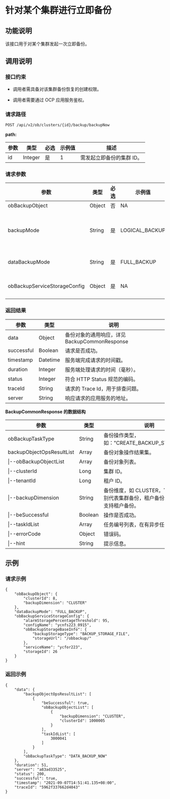 针对某个集群进行立即备份 
=================================



功能说明 
-------------------------

该接口用于对某个集群发起一次立即备份。

调用说明 
-------------------------

### 接口约束 

* 调用者需具备对该集群备份恢复的创建权限。

  

* 调用者需要通过 OCP 应用服务鉴权。

  




### 请求路径 

`POST /api/v2/ob/clusters/{id}/backup/backupNow`

**path:** 


| 参数 |   类型    | 必选 | 示例值 |       描述       |
|----|---------|----|-----|----------------|
| id | Integer | 是  | 1   | 需发起立即备份的集群 ID。 |



### 请求参数 



|              参数              |   类型   | 必选 |      示例值       |                                                                                        描述                                                                                        |
|------------------------------|--------|----|----------------|----------------------------------------------------------------------------------------------------------------------------------------------------------------------------------|
| obBackupObject               | Object | 否  | NA             | 备份对象，会自动填充。                                                                                                                                                                      |
| backupMode                   | String | 是  | LOGICAL_BACKUP | 备份模式。 取值范围： * LOGICAL_BACKUP：逻辑备份   * PHYSICAL_BACKUP：物理备份    |
| dataBackupMode               | String | 是  | FULL_BACKUP    | 数据备份模式，包括 **FULL_BACKUP、**  **INCREMENTAL_BACKUP**                                                                                                               |
| obBackupServiceStorageConfig | Object | 是  | NA             | 备份存储配置，参见 [创建集群的备份策略](../1500.backup-and-restoration-3/200.create-a-backup-policy-for-the-cluster-1.md) 中的具体数据结构。                                                                                                     |



### 返回结果 



|     参数     |    类型    |                说明                |
|------------|----------|----------------------------------|
| data       | Object   | 备份对象的通用响应，详见BackupCommonResponse |
| successful | Boolean  | 请求是否成功。                          |
| timestamp  | Datetime | 服务端完成请求的时间戳。                     |
| duration   | Integer  | 服务端处理请求的时间（毫秒）。                  |
| status     | Integer  | 符合 HTTP Status 规范的编码。            |
| traceId    | String   | 请求的 Trace Id，用于排查问题。             |
| server     | String   | 响应请求的应用服务的地址。                    |



**BackupCommonResponse 的数据结构** 


|                    参数                     |   类型    |                       说明                        |
|-------------------------------------------|---------|-------------------------------------------------|
| obBackupTaskType          | String  | 备份操作类型，如："CREATE_BACKUP_STRATEGY"。              |
| backupObjectOpsResultList | Array   | 备份对象操作结果集。                                      |
| \|--obBackupObjectList    | Array   | 备份对象列表。                                         |
| \|--clusterId                             | Long    | 集群 ID。                                          |
| \|--tenantId                              | Long    | 租户 ID。                                          |
| \|--backupDimension                       | String  | 备份维度，如 CLUSTER，TENANT 分别代表集群备份，租户备份。目前暂不支持租户备份。 |
| \|--beSuccessful                          | Boolean | 操作是否成功。                                         |
| \|--taskIdList                            | Array   | 任务编号列表，在有异步任务下返回。                               |
| \|--errorCode                             | Object  | 错误码。                                            |
| \|--hint                                  | String  | 提示信息。                                           |



示例 
-----------------------

### 请求示例 

```unknow
{
    "obBackupObject": {
        "clusterId": 8,
        "backupDimension": "CLUSTER"
    },
    "dataBackupMode": "FULL_BACKUP",
    "obBackupServiceStorageConfig": {
        "alarmStoragePercentageThreshold": 95,
        "configName": "ycnfs223_0915",
        "obBackupStorageBaseInfo": {
            "backupStorageType": "BACKUP_STORAGE_FILE",
            "storageUrl": "/obbackup/"
        },
        "serviceName": "ycfor223",
        "storageId": 26
    }
}
```



### 返回示例 

```unknow
{
    "data": {
        "backupObjectOpsResultList": [
            {
                "beSuccessful": true,
                "obBackupObjectList": [
                    {
                        "backupDimension": "CLUSTER",
                        "clusterId": 1000005
                    }
                ],
                "taskIdList": [
                    3000041
                ]
            }
        ],
        "obBackupTaskType": "DATA_BACKUP_NOW"
    },
    "duration": 51,
    "server": "a83ad33525",
    "status": 200,
    "successful": true,
    "timestamp": "2021-09-07T14:51:41.135+08:00",
    "traceId": "5962f337662d4043"
}
```


